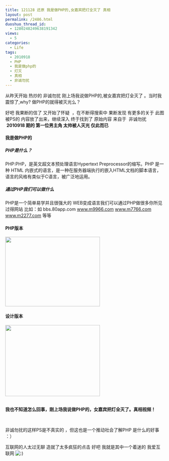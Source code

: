 ```yaml
---
title: 121128 还原 我是做PHP的,女嘉宾把灯全灭了 真相
layout: post
permalink: /2486.html
duoshuo_thread_id:
  - 1280248249638191342
views:
  - 5
categories:
  - Life
tags:
  - 2010918
  - PHP
  - 我是做php的
  - 灯灭
  - 真相
  - 非诚勿扰
---
```

从昨天开始 热炒的 非诚勿扰 刚上场我说做PHP的,被女嘉宾把灯全灭了 。当时我震惊了,why? 做PHP的就得被灭光么？

好吧 我果断的信了 又开始了怀疑  ，在不断得搜索中 果断发现 有更多的关于 此图被PS的 内容放了出来，继续深入 终于找到了 原始内容 来自于  非诚勿扰  **2010918 期的 第一位男主角 太帅被人灭光 仅此而已**

#### 我是做PHP的

##### PHP是什么？

PHP:PHP，是英文超文本预处理语言Hypertext Preprocessor的缩写。PHP 是一种 HTML 内嵌式的语言，是一种在服务器端执行的嵌入HTML文档的脚本语言，语言的风格有类似于C语言，被广泛地运用。 

##### 通过PHP我们可以做什么

PHP是一个简单易学并且很强大的 WEB变成语言我们可以通过PHP做很多你所见过得网站 比如：如 bbs.80app.com www.m9966.com www.m7766.com www.m2277.com 等等

#### PHP版本

[<img src="http://www.80aj.com/wp-content/uploads/2012/11/cphp-300x220.jpg" alt="" title="cphp" width="300" height="220" class="aligncenter size-medium wp-image-2488" />][1]

#### 设计版本

[<img src="http://www.80aj.com/wp-content/uploads/2012/11/66279540jw1dz9rv7ftokj-300x225.jpg" alt="" title="66279540jw1dz9rv7ftokj" width="300" height="225" class="aligncenter size-medium wp-image-2487" />][2]

&nbsp;  
**我也不知道怎么回事，刚上场我说做PHP的，女嘉宾把灯全灭了。真相视频！**  


&nbsp;

非诚勿扰的这样PS是不真实的 ，但这也是一个推动社会了解PHP 是什么的好事 ：） 

互联网的人太过无聊 造就了太多疯狂的点击 好吧 我就是其中一个着迷的 我爱互联网 <img src="http://www.80aj.com/wp-includes/images/smilies/icon_smile.gif" alt=":)" class="wp-smiley" />

 [1]: http://www.80aj.com/wp-content/uploads/2012/11/cphp.jpg
 [2]: http://www.80aj.com/wp-content/uploads/2012/11/66279540jw1dz9rv7ftokj.jpg